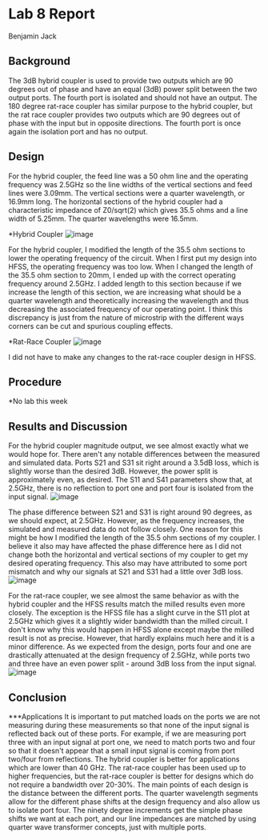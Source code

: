 # Lab 8 Report
Benjamin Jack

## Background
The 3dB hybrid coupler is used to provide two outputs which are 90 degrees out of phase and have an equal (3dB) power split between the two output ports. The fourth port is isolated and should not have an output.
The 180 degree rat-race coupler has similar purpose to the hybrid coupler, but the rat race coupler provides two outputs which are 90 degrees out of phase with the input but in opposite directions. The fourth port
is once again the isolation port and has no output.

## Design
For the hybrid coupler, the feed line was a 50 ohm line and the operating frequency was 2.5GHz so the line widths of the vertical sections and feed lines were 3.09mm. The vertical sections were a quarter wavelength, or 16.9mm long.
The horizontal sections of the hybrid coupler had a characteristic impedance of Z0/sqrt(2) which gives 35.5 ohms and a line width of 5.25mm. The quarter wavelengths were 16.5mm. 

*Hybrid Coupler
![image](https://github.com/CourseReps/ECEN452-Spring2016/blob/master/Students/Benejack/Lab8/HC.png)<br>

For the hybrid coupler, I modified the length of the 35.5 ohm sections to lower the operating frequency of the circuit. When I first put my design into HFSS, the operating frequency was too low. When I changed the length of the 35.5 ohm
section to 20mm, I ended up with the correct operating frequency around 2.5GHz. I added length to this section because if we increase the length of this section, we are increasing what should be a quarter wavelength and theoretically
increasing the wavelength and thus decreasing the associated frequency of our operating point. I think this discrepancy is just from the nature of microstrip with the different ways corners can be cut and spurious coupling effects.

*Rat-Race Coupler
![image](https://github.com/CourseReps/ECEN452-Spring2016/blob/master/Students/Benejack/Lab8/RR.png)<br>

I did not have to make any changes to the rat-race coupler design in HFSS.

## Procedure
*No lab this week

## Results and Discussion
For the hybrid coupler magnitude output, we see almost exactly what we would hope for. There aren't any notable differences between the measured and simulated data. Ports S21 and S31 sit right around a 3.5dB loss, which is slightly worse than
the desired 3dB. However, the power split is approximately even, as desired. The S11 and S41 parameters show that, at 2.5GHz, there is no reflection to port one and port four is isolated from the input signal.
![image](https://github.com/CourseReps/ECEN452-Spring2016/blob/master/Students/Benejack/Lab8/HCOutputMag.png)<br>

The phase difference between S21 and S31 is right around 90 degrees, as we should expect, at 2.5GHz. However, as the frequency increases, the simulated and measured data do not follow closely. One reason for this might be how I modified the length
of the 35.5 ohm sections of my coupler. I believe it also may have affected the phase difference here as I did not change both the horizontal and vertical sections of my coupler to get my desired operating frequency. This also may have attributed to
some port mismatch and why our signals at S21 and S31 had a little over 3dB loss.
![image](https://github.com/CourseReps/ECEN452-Spring2016/blob/master/Students/Benejack/Lab8/HC_Phase_Difference.png)<br>

For the rat-race coupler, we see almost the same behavior as with the hybrid coupler and the HFSS results match the milled results even more closely. The exception is the HFSS file has a slight curve in the S11 plot at 2.5GHz which gives it a slightly
wider bandwidth than the milled circuit. I don't know why this would happen in HFSS alone except maybe the milled result is not as precise. However, that hardly explains much here and it is a minor difference. As we expected from the design, ports four
and one are drastically attenuated at the design frequency of 2.5GHz, while ports two and three have an even power split - around 3dB loss from the input signal.
![image](https://github.com/CourseReps/ECEN452-Spring2016/blob/master/Students/Benejack/Lab8/OutputMag.png)<br>

## Conclusion
***Applications
It is important to put matched loads on the ports we are not measuring during these measurements so that none of the input signal is reflected back out of these ports. For example, if we are measuring port three with an input signal at port one, we need
to match ports two and four so that it doesn't appear that a small input signal is coming from port two/four from reflections. The hybrid coupler is better for applications which are lower than 40 GHz. The rat-race coupler has been used up to higher frequencies,
but the rat-race coupler is better for designs which do not require a bandwidth over 20-30%.
The main points of each design is the distance between the different ports. The quarter wavelength segments allow for the different phase shifts at the design frequency and also allow us to isolate port four. The ninety degree increments get the simple phase
shifts we want at each port, and our line impedances are matched by using quarter wave transformer concepts, just with multiple ports. 
